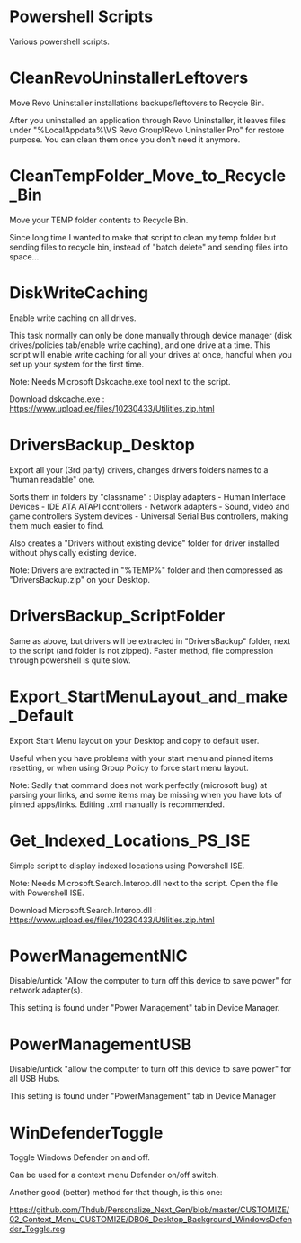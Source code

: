 # Powershell Scripts
  Various powershell scripts.

# CleanRevoUninstallerLeftovers
  Move Revo Uninstaller installations backups/leftovers to Recycle Bin.
  
  After you uninstalled an application through Revo Uninstaller, it leaves files under "%LocalAppdata%\VS Revo Group\Revo Uninstaller Pro\" for restore purpose. You can clean them once you don't need it anymore.

# CleanTempFolder_Move_to_Recycle_Bin
  Move your TEMP folder contents to Recycle Bin.
  
  Since long time I wanted to make that script to clean my temp folder but sending files to recycle bin, instead of "batch delete" and sending files into space... 

# DiskWriteCaching
  Enable write caching on all drives.
  
  This task normally can only be done manually through device manager (disk drives/policies tab/enable write caching), and one drive at a time. This script will enable write caching for all your drives at once, handful when you set up your system for the first time.
 
 Note: Needs Microsoft Dskcache.exe tool next to the script.
 
 Download dskcache.exe : https://www.upload.ee/files/10230433/Utilities.zip.html

# DriversBackup_Desktop
  Export all your (3rd party) drivers, changes drivers folders names to a "human readable" one.
  
  Sorts them in folders by "classname" : Display adapters - Human Interface Devices - IDE ATA ATAPI controllers - Network adapters - Sound, video and game controllers System devices - Universal Serial Bus controllers, making them much easier to find.
  
  Also creates a "Drivers without existing device" folder for driver installed without physically existing device.
  
  Note: Drivers are extracted in "%TEMP%" folder and then compressed as "DriversBackup.zip" on your Desktop.

# DriversBackup_ScriptFolder
  Same as above, but drivers will be extracted in "DriversBackup" folder, next to the script (and folder is not zipped). Faster method, file compression through powershell is quite slow.

# Export_StartMenuLayout_and_make_Default
  Export Start Menu layout on your Desktop and copy to default user.
  
  Useful when you have problems with your start menu and pinned items resetting, or when using Group Policy to force start menu layout.
  
  Note: Sadly that command does not work perfectly (microsoft bug) at parsing your links, and some items may be missing when you have lots of pinned apps/links. Editing .xml manually is recommended.

# Get_Indexed_Locations_PS_ISE
  Simple script to display indexed locations using Powershell ISE.
  
  Note: Needs Microsoft.Search.Interop.dll next to the script. Open the file with Powershell ISE.
  
  Download Microsoft.Search.Interop.dll : https://www.upload.ee/files/10230433/Utilities.zip.html

# PowerManagementNIC
  Disable/untick "Allow the computer to turn off this device to save power" for network adapter(s). 
  
  This setting is found under "Power Management" tab in Device Manager.

# PowerManagementUSB
  Disable/untick "allow the computer to turn off this device to save power" for all USB Hubs.
  
  This setting is found under "PowerManagement" tab in Device Manager

# WinDefenderToggle
  Toggle Windows Defender on and off.
  
  Can be used for a context menu Defender on/off switch.
  
  Another good (better) method for that though, is this one:
  
  https://github.com/Thdub/Personalize_Next_Gen/blob/master/CUSTOMIZE/02_Context_Menu_CUSTOMIZE/DB06_Desktop_Background_WindowsDefender_Toggle.reg
